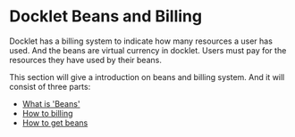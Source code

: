 # Docklet Beans and Billing #

Docklet has a billing system to indicate how many resources a user has used.
And the beans are virtual currency in docklet.
Users must pay for the resources they have used by their beans.

This section will give a introduction on beans and billing system.
And it will consist of three parts:

* [What is 'Beans'](beans.md)
* [How to billing](billing.md)
* [How to get beans](getBeans.md)
